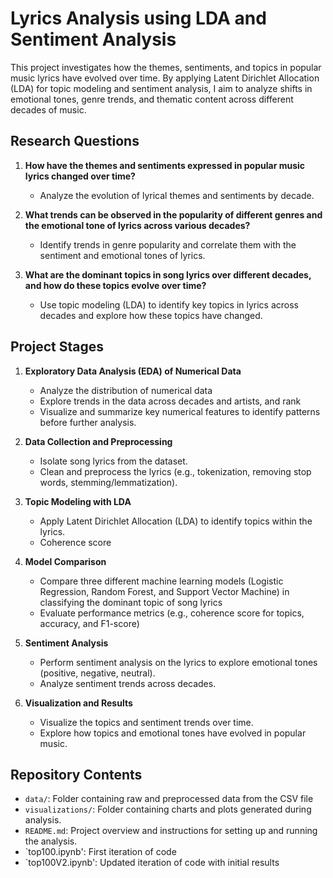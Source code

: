 # Lyrics Analysis using LDA and Sentiment Analysis

This project investigates how the themes, sentiments, and topics in popular music lyrics have evolved over time. By applying Latent Dirichlet Allocation (LDA) for topic modeling and sentiment analysis, I aim to analyze shifts in emotional tones, genre trends, and thematic content across different decades of music.

## Research Questions

1. **How have the themes and sentiments expressed in popular music lyrics changed over time?**
   - Analyze the evolution of lyrical themes and sentiments by decade.
   
2. **What trends can be observed in the popularity of different genres and the emotional tone of lyrics across various decades?**
   - Identify trends in genre popularity and correlate them with the sentiment and emotional tones of lyrics.
   
3. **What are the dominant topics in song lyrics over different decades, and how do these topics evolve over time?**
   - Use topic modeling (LDA) to identify key topics in lyrics across decades and explore how these topics have changed.

## Project Stages

1. **Exploratory Data Analysis (EDA) of Numerical Data**
   - Analyze the distribution of numerical data 
   - Explore trends in the data across decades and artists, and rank
   - Visualize and summarize key numerical features to identify patterns before further analysis.

2. **Data Collection and Preprocessing**
   - Isolate song lyrics from the dataset.
   - Clean and preprocess the lyrics (e.g., tokenization, removing stop words, stemming/lemmatization).

3. **Topic Modeling with LDA**
   - Apply Latent Dirichlet Allocation (LDA) to identify topics within the lyrics.
   - Coherence score

4. **Model Comparison**
   - Compare three different machine learning models (Logistic Regression, Random Forest, and Support Vector Machine) in classifying the dominant topic of song lyrics
   - Evaluate performance metrics (e.g., coherence score for topics, accuracy, and F1-score)

4. **Sentiment Analysis**
   - Perform sentiment analysis on the lyrics to explore emotional tones (positive, negative, neutral).
   - Analyze sentiment trends across decades.

6. **Visualization and Results**
   - Visualize the topics and sentiment trends over time.
   - Explore how topics and emotional tones have evolved in popular music.


## Repository Contents

- `data/`: Folder containing raw and preprocessed data from the CSV file
- `visualizations/`: Folder containing charts and plots generated during analysis.
- `README.md`: Project overview and instructions for setting up and running the analysis.
- `top100.ipynb': First iteration of code
- `top100V2.ipynb': Updated iteration of code with initial results
